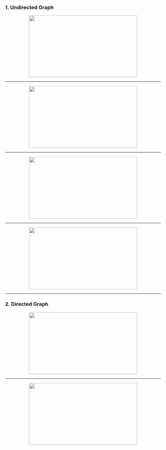 ### 1. Undirected Graph
<p align="center">
  <img width="350" height="200" src="https://dobicode.files.wordpress.com/2018/10/graph_1.png?w=956&h=466">
</p>

---
<p align="center">
  <img width="350" height="200" src="https://dobicode.files.wordpress.com/2018/10/graph_3.png?w=1000&h=">
</p>

---
<p align="center">
  <img width="350" height="200" src="https://dobicode.files.wordpress.com/2018/10/graph_4.png?w=1000&h=">
</p>

---
<p align="center">
  <img width="350" height="200" src="https://dobicode.files.wordpress.com/2018/10/graph_4.png?w=1000&h=">
</p>

---
### 2. Directed Graph

<p align="center">
  <img width="350" height="200" src="https://dobicode.files.wordpress.com/2018/10/graph_5.png?w=1000&h=">
</p>

---
<p align="center">
  <img width="350" height="200" src="https://dobicode.files.wordpress.com/2018/10/graph_6.png?w=1000&h=">
</p>
